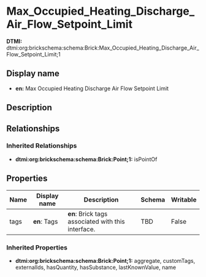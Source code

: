 # Max_Occupied_Heating_Discharge_Air_Flow_Setpoint_Limit
**DTMI:** dtmi:org:brickschema:schema:Brick:Max_Occupied_Heating_Discharge_Air_Flow_Setpoint_Limit;1
## Display name
- **en:** Max Occupied Heating Discharge Air Flow Setpoint Limit
## Description
## Relationships
### Inherited Relationships
* **dtmi:org:brickschema:schema:Brick:Point;1:** isPointOf
## Properties
|Name|Display name|Description|Schema|Writable|
|-|-|-|-|-|
|tags|**en**: Tags|**en**: Brick tags associated with this interface.|TBD|False|
### Inherited Properties
* **dtmi:org:brickschema:schema:Brick:Point;1:** aggregate, customTags, externalIds, hasQuantity, hasSubstance, lastKnownValue, name
